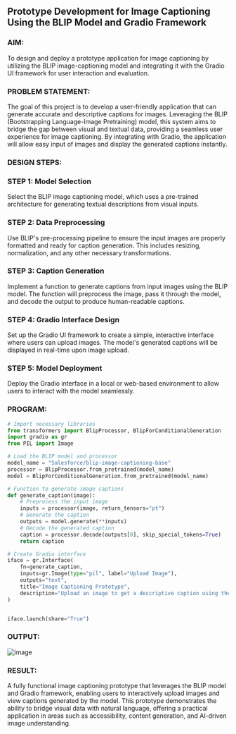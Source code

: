 ## Prototype Development for Image Captioning Using the BLIP Model and Gradio Framework

### AIM:
To design and deploy a prototype application for image captioning by utilizing the BLIP image-captioning model and integrating it with the Gradio UI framework for user interaction and evaluation.

### PROBLEM STATEMENT:
The goal of this project is to develop a user-friendly application that can generate accurate and descriptive captions for images. Leveraging the BLIP (Bootstrapping Language-Image Pretraining) model, this system aims to bridge the gap between visual and textual data, providing a seamless user experience for image captioning. By integrating with Gradio, the application will allow easy input of images and display the generated captions instantly.

### DESIGN STEPS:
### STEP 1: Model Selection
Select the BLIP image captioning model, which uses a pre-trained architecture for generating textual descriptions from visual inputs.

### STEP 2: Data Preprocessing

Use BLIP's pre-processing pipeline to ensure the input images are properly formatted and ready for caption generation. This includes resizing, normalization, and any other necessary transformations.

### STEP 3: Caption Generation

Implement a function to generate captions from input images using the BLIP model. The function will preprocess the image, pass it through the model, and decode the output to produce human-readable captions.

### STEP 4: Gradio Interface Design

Set up the Gradio UI framework to create a simple, interactive interface where users can upload images. The model's generated captions will be displayed in real-time upon image upload.

### STEP 5: Model Deployment

Deploy the Gradio interface in a local or web-based environment to allow users to interact with the model seamlessly.

### PROGRAM:
```python
# Import necessary libraries
from transformers import BlipProcessor, BlipForConditionalGeneration
import gradio as gr
from PIL import Image

# Load the BLIP model and processor
model_name = "Salesforce/blip-image-captioning-base"
processor = BlipProcessor.from_pretrained(model_name)
model = BlipForConditionalGeneration.from_pretrained(model_name)

# Function to generate image captions
def generate_caption(image):
    # Preprocess the input image
    inputs = processor(image, return_tensors="pt")
    # Generate the caption
    outputs = model.generate(**inputs)
    # Decode the generated caption
    caption = processor.decode(outputs[0], skip_special_tokens=True)
    return caption

# Create Gradio interface
iface = gr.Interface(
    fn=generate_caption,
    inputs=gr.Image(type="pil", label="Upload Image"),
    outputs="text",
    title="Image Captioning Prototype",
    description="Upload an image to get a descriptive caption using the BLIP model."
)


iface.launch(share="True")
```
### OUTPUT:
![image](https://github.com/user-attachments/assets/74f732e3-5f01-4dd9-9671-3fb0c3c98dc1)


### RESULT:
A fully functional image captioning prototype that leverages the BLIP model and Gradio framework, enabling users to interactively upload images and view captions generated by the model.
This prototype demonstrates the ability to bridge visual data with natural language, offering a practical application in areas such as accessibility, content generation, and AI-driven image understanding.
